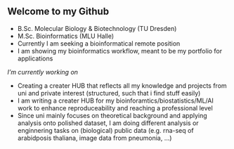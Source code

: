 ## Welcome to my Github

- B.Sc. Molecular Biology & Biotechnology (TU Dresden)
- M.Sc. Bioinformatics (MLU Halle)
- Currently I am seeking a bioinformatical remote position
- I am showing my bioinformatics workflow, meant to be my portfolio for applications

*I’m currently working on*
- Creating a creater HUB that reflects all my knowledge and projects from uni and private interest (structured, such that i find stuff easily)
- I am writing a creater HUB for my bioinforamtics/biostatistics/ML/AI work to enhance reproduceability and reaching a professional level
- Since uni mainly focuses on theoretical background and applying analysis onto polished dataset, I am doing different analysis or enginnering tasks on (biological) public data (e.g. rna-seq of arabidposis thaliana, image data from pneumonia, ...)



